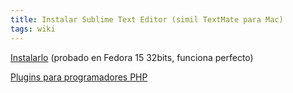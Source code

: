 ```yaml
---
title: Instalar Sublime Text Editor (simil TextMate para Mac)
tags: wiki
---
```


[Instalarlo](http://www.tutology.net/category/editors/sublime-text-editor-linux)
(probado en Fedora 15 32bits, funciona perfecto)

[Plugins para programadores
PHP](http://blog.stuartherbert.com/php/2012/02/28/setting-up-sublime-text-2-for-php-development/)
